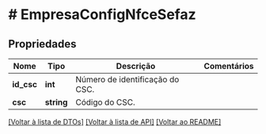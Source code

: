 # # EmpresaConfigNfceSefaz

## Propriedades

Nome | Tipo | Descrição | Comentários
------------ | ------------- | ------------- | -------------
**id_csc** | **int** | Número de identificação do CSC. |
**csc** | **string** | Código do CSC. |

[[Voltar à lista de DTOs]](../../README.md#models) [[Voltar à lista de API]](../../README.md#endpoints) [[Voltar ao README]](../../README.md)

